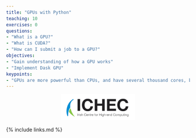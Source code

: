 ```yaml
---
title: "GPUs with Python"
teaching: 10
exercises: 0
questions:
- "What is a GPU?"
- "What is CUDA?"
- "How can I submit a job to a GPU?"
objectives:
- "Gain understanding of how a GPU works"
- "Implement Dask GPU"
keypoints:
- "GPUs are more powerful than CPUs, and have several thousand cores, but have much less memory"
---
```


<p align="center"><img src="../fig/ICHEC_Logo.jpg" width="40%"/></p>

{% include links.md %}

